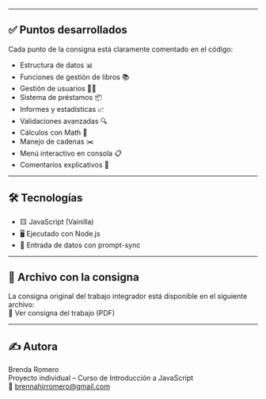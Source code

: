 
---

## ✅ Puntos desarrollados  
Cada punto de la consigna está claramente comentado en el código:  

- Estructura de datos 📊  
- Funciones de gestión de libros 📚  
- Gestión de usuarios 🧑‍💻  
- Sistema de préstamos 📦  
- Informes y estadísticas 📈  
- Validaciones avanzadas 🔍  
- Cálculos con Math 🧮  
- Manejo de cadenas ✂️  
- Menú interactivo en consola 📋  
- Comentarios explicativos 📝  

---

## 🛠 Tecnologías  
- 🟨 JavaScript (Vainilla)  
- 🖥️ Ejecutado con Node.js  
- 🧾 Entrada de datos con prompt-sync  

---

## 📎 Archivo con la consigna  
La consigna original del trabajo integrador está disponible en el siguiente archivo:  
📄 Ver consigna del trabajo (PDF)  

---

## ✍️ Autora  
Brenda Romero  
Proyecto individual – Curso de Introducción a JavaScript  
📧 brennahirromero@gmail.com  
